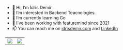 - 👋 Hi, I’m İdris Demir
- 👀 I’m interested in Backend Teacnologies.
- 🌱 I’m currently learning Go
- 🏢 I've been working with featuremind since 2021
- 📫 You can reach me on <a href="idrisdemir.com">idrisdemir.com</a> and <a href="https://www.linkedin.com/in/iddemir">LinkedIn</a>

<table>
  <tr>
    <td valign="top"><img style="display:flex;" src="https://github-readme-stats.vercel.app/api?username=iddemirjs&show_icons=true&include_all_commits=true&rank_icon=github&show_owner=true&bg_color=30,e96443,904e95&title_color=fff&text_color=fff&card_width=500px&custom_title=My%20Stat%20on%20Github">  
    </td>
    <td valign="top"><img style="" src="https://github-readme-stats.vercel.app/api/top-langs/?username=iddemirjs&layout=compact&include_all_commits=true&rank_icon=github&show_owner=true&bg_color=30,e96443,904e95&title_color=fff&text_color=fff&card_width=500px&line_height=50px&custom_title=My%20Favorite%20Languages"></td>
  </tr>
</table>



<!---
iddemirjs/iddemirjs is a ✨ special ✨ repository because its `README.md` (this file) appears on your GitHub profile.
You can click the Preview link to take a look at your changes.

![iddemirjs's GitHub stats](https://github-readme-stats.vercel.app/api?username=iddemirjs&show_icons=true&include_all_commits=true&rank_icon=github&show_owner=true&bg_color=30,e96443,904e95&title_color=fff&text_color=fff)    ![iddemirjs's GitHub stats](https://github-readme-stats.vercel.app/api/top-langs/?username=iddemirjs&layout=compact&include_all_commits=true&rank_icon=github&show_owner=true&bg_color=30,e96443,904e95&title_color=fff&text_color=fff)

[![Top Langs](https://github-readme-stats.vercel.app/api/top-langs/?username=anuraghazra&size_weight=0.9&count_weight=0.9)](https://github.com/anuraghazra/github-readme-stats)
--->
